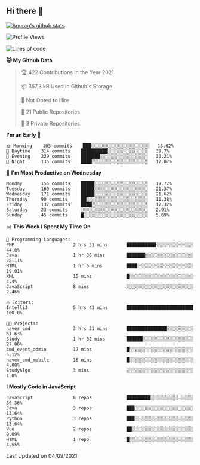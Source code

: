 ## Hi there 👋

[![Anurag's github stats](https://github-readme-stats.vercel.app/api?username=Songwonseok)](https://github.com/anuraghazra/github-readme-stats)



<!--START_SECTION:waka-->
![Profile Views](http://img.shields.io/badge/Profile%20Views-1-blue)

![Lines of code](https://img.shields.io/badge/From%20Hello%20World%20I%27ve%20Written-2.9%20million%20lines%20of%20code-blue)

**🐱 My Github Data** 

> 🏆 422 Contributions in the Year 2021
 > 
> 📦 357.3 kB Used in Github's Storage 
 > 
> 🚫 Not Opted to Hire
 > 
> 📜 21 Public Repositories 
 > 
> 🔑 3 Private Repositories  
 > 
**I'm an Early 🐤** 

```text
🌞 Morning    103 commits    ███░░░░░░░░░░░░░░░░░░░░░░   13.02% 
🌆 Daytime    314 commits    ██████████░░░░░░░░░░░░░░░   39.7% 
🌃 Evening    239 commits    ███████░░░░░░░░░░░░░░░░░░   30.21% 
🌙 Night      135 commits    ████░░░░░░░░░░░░░░░░░░░░░   17.07%

```
📅 **I'm Most Productive on Wednesday** 

```text
Monday       156 commits    █████░░░░░░░░░░░░░░░░░░░░   19.72% 
Tuesday      169 commits    █████░░░░░░░░░░░░░░░░░░░░   21.37% 
Wednesday    171 commits    █████░░░░░░░░░░░░░░░░░░░░   21.62% 
Thursday     90 commits     ██░░░░░░░░░░░░░░░░░░░░░░░   11.38% 
Friday       137 commits    ████░░░░░░░░░░░░░░░░░░░░░   17.32% 
Saturday     23 commits     ░░░░░░░░░░░░░░░░░░░░░░░░░   2.91% 
Sunday       45 commits     █░░░░░░░░░░░░░░░░░░░░░░░░   5.69%

```


📊 **This Week I Spent My Time On** 

```text
💬 Programming Languages: 
PHP                      2 hrs 31 mins       ███████████░░░░░░░░░░░░░░   44.0% 
Java                     1 hr 36 mins        ███████░░░░░░░░░░░░░░░░░░   28.11% 
HTML                     1 hr 5 mins         ████░░░░░░░░░░░░░░░░░░░░░   19.01% 
XML                      15 mins             █░░░░░░░░░░░░░░░░░░░░░░░░   4.4% 
JavaScript               8 mins              ░░░░░░░░░░░░░░░░░░░░░░░░░   2.46%

🔥 Editors: 
IntelliJ                 5 hrs 43 mins       █████████████████████████   100.0%

🐱‍💻 Projects: 
naver_cmd                3 hrs 31 mins       ███████████████░░░░░░░░░░   61.63% 
Study                    1 hr 32 mins        ██████░░░░░░░░░░░░░░░░░░░   27.06% 
cmd_event_admin          17 mins             █░░░░░░░░░░░░░░░░░░░░░░░░   5.12% 
naver_cmd_mobile         16 mins             █░░░░░░░░░░░░░░░░░░░░░░░░   4.88% 
StudyAlgo                3 mins              ░░░░░░░░░░░░░░░░░░░░░░░░░   1.0%

```

**I Mostly Code in JavaScript** 

```text
JavaScript               8 repos             █████████░░░░░░░░░░░░░░░░   36.36% 
Java                     3 repos             ███░░░░░░░░░░░░░░░░░░░░░░   13.64% 
Python                   3 repos             ███░░░░░░░░░░░░░░░░░░░░░░   13.64% 
Vue                      2 repos             ██░░░░░░░░░░░░░░░░░░░░░░░   9.09% 
HTML                     1 repo              █░░░░░░░░░░░░░░░░░░░░░░░░   4.55%

```



 Last Updated on 04/09/2021
<!--END_SECTION:waka-->

